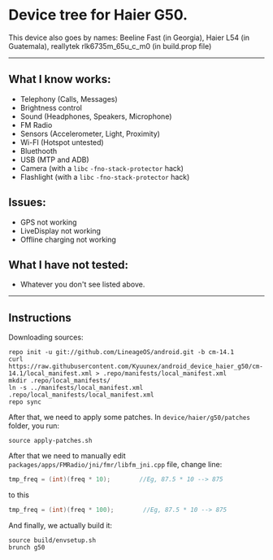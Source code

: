 # Device tree for Haier G50.

This device also goes by names: Beeline Fast (in Georgia), Haier L54 (in Guatemala), reallytek rlk6735m_65u_c_m0 (in build.prop file)

---

## What I know works:
* Telephony (Calls, Messages)
* Brightness control
* Sound (Headphones, Speakers, Microphone)
* FM Radio
* Sensors (Accelerometer, Light, Proximity)
* Wi-FI (Hotspot untested)
* Bluethooth
* USB (MTP and ADB)
* Camera (with a `libc` `-fno-stack-protector` hack)
* Flashlight (with a `libc` `-fno-stack-protector` hack)

## Issues:
* GPS not working
* LiveDisplay not working
* Offline charging not working

## What I have not tested:
* Whatever you don't see listed above.

---

## Instructions
Downloading sources:
```
repo init -u git://github.com/LineageOS/android.git -b cm-14.1
curl https://raw.githubusercontent.com/Kyuunex/android_device_haier_g50/cm-14.1/local_manifest.xml > .repo/manifests/local_manifest.xml
mkdir .repo/local_manifests/
ln -s ../manifests/local_manifest.xml .repo/local_manifests/local_manifest.xml
repo sync
```

After that, we need to apply some patches. In `device/haier/g50/patches` folder, you run:
```
source apply-patches.sh
```

After that we need to manually edit `packages/apps/FMRadio/jni/fmr/libfm_jni.cpp` file, change line:
```cpp
tmp_freq = (int)(freq * 10);        //Eg, 87.5 * 10 --> 875
```
to this
```cpp
tmp_freq = (int)(freq * 100);        //Eg, 87.5 * 10 --> 875
```

And finally, we actually build it:
```
source build/envsetup.sh
brunch g50
```